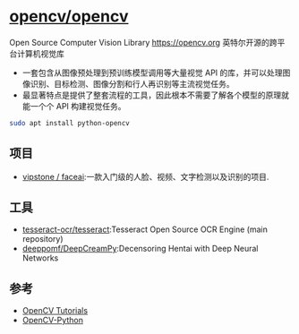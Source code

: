 # [opencv/opencv](https://github.com/opencv/opencv)

Open Source Computer Vision Library https://opencv.org 英特尔开源的跨平台计算机视觉库

* 一套包含从图像预处理到预训练模型调用等大量视觉 API 的库，并可以处理图像识别、目标检测、图像分割和行人再识别等主流视觉任务。
* 最显著特点是提供了整套流程的工具，因此根本不需要了解各个模型的原理就能一个个 API 构建视觉任务。

```sh
sudo apt install python-opencv
```

## 项目

* [vipstone / faceai](https://github.com/vipstone/faceai):一款入门级的人脸、视频、文字检测以及识别的项目.

## 工具

* [tesseract-ocr/tesseract](https://github.com/tesseract-ocr/tesseract):Tesseract Open Source OCR Engine (main repository)
* [deeppomf/DeepCreamPy](https://github.com/deeppomf/DeepCreamPy):Decensoring Hentai with Deep Neural Networks

## 参考

* [OpenCV Tutorials](https://docs.opencv.org/master/d9/df8/tutorial_root.html)
* [OpenCV-Python](https://panchuang.net/series/opencv-python/page/4/)
